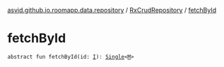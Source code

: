 [asvid.github.io.roomapp.data.repository](../index.md) / [RxCrudRepository](index.md) / [fetchById](./fetch-by-id.md)

# fetchById

`abstract fun fetchById(id: `[`I`](index.md#I)`): `[`Single`](http://reactivex.io/RxJava/javadoc/io/reactivex/Single.html)`<`[`M`](index.md#M)`>`